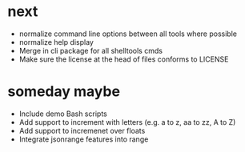 
# next

+ normalize command line options between all tools where possible
+ normalize help display
+ Merge in cli package for all shelltools cmds
+ Make sure the license at the head of files conforms to LICENSE

# someday maybe

+ Include demo Bash scripts
+ Add support to increment with letters (e.g. a to z, aa to zz, A to Z)
+ Add support to incremenet over floats
+ Integrate jsonrange features into range

